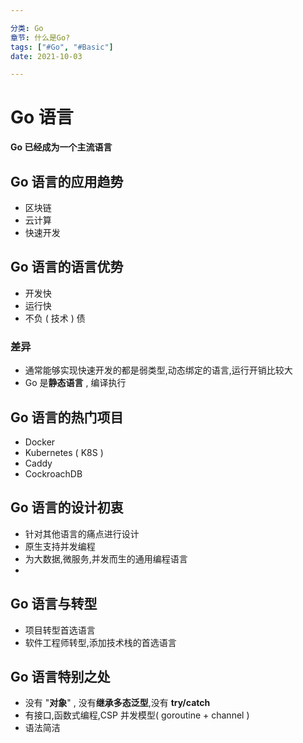 ```yaml
---

分类: Go
章节: 什么是Go?
tags: ["#Go", "#Basic"]
date: 2021-10-03

---
```


# Go 语言

**Go 已经成为一个主流语言**

## Go 语言的应用趋势

- 区块链
- 云计算
- 快速开发

## Go 语言的语言优势

- 开发快
- 运行快
- 不负 ( 技术 ) 债

### 差异

- 通常能够实现快速开发的都是弱类型,动态绑定的语言,运行开销比较大
- Go 是**静态语言** , 编译执行

## Go 语言的热门项目

- Docker
- Kubernetes ( K8S )
- Caddy
- CockroachDB

## Go 语言的设计初衷

- 针对其他语言的痛点进行设计
- 原生支持并发编程
- 为大数据,微服务,并发而生的通用编程语言
- 

## Go 语言与转型

- 项目转型首选语言
- 软件工程师转型,添加技术栈的首选语言

## Go 语言特别之处

- 没有 "**对象**" , 没有**继承多态泛型**,没有 **try/catch**
- 有接口,函数式编程,CSP 并发模型( goroutine + channel )
- 语法简洁
